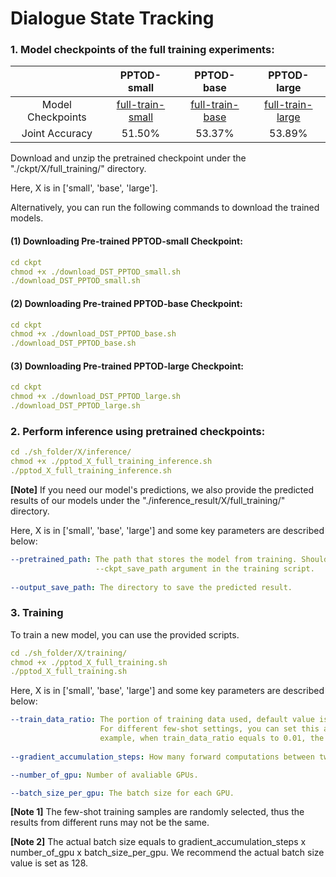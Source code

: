 # Dialogue State Tracking

### 1. Model checkpoints of the full training experiments:

|               | PPTOD-small         |PPTOD-base|PPTOD-large|
|:-------------:|:-------------:|:-----:|:-----:|
| Model Checkpoints | [full-train-small](https://pptod.s3.amazonaws.com/DST/epoch_3_best_ckpt.zip) | [full-train-base](https://pptod.s3.amazonaws.com/DST/epoch_4_best_ckpt.zip) |[full-train-large](https://pptod.s3.amazonaws.com/DST/epoch_10_best_ckpt.zip)|
| Joint Accuracy |51.50% |53.37%|53.89%|

Download and unzip the pretrained checkpoint under the "./ckpt/X/full_training/" directory. 

Here, X is in ['small', 'base', 'large']. 

Alternatively, you can run the following commands to download the trained models.

#### (1) Downloading Pre-trained PPTOD-small Checkpoint:
```yaml
cd ckpt
chmod +x ./download_DST_PPTOD_small.sh
./download_DST_PPTOD_small.sh
```

#### (2) Downloading Pre-trained PPTOD-base Checkpoint:
```yaml
cd ckpt
chmod +x ./download_DST_PPTOD_base.sh
./download_DST_PPTOD_base.sh
```

#### (3) Downloading Pre-trained PPTOD-large Checkpoint:
```yaml
cd ckpt
chmod +x ./download_DST_PPTOD_large.sh
./download_DST_PPTOD_large.sh
```

### 2. Perform inference using pretrained checkpoints:
```yaml
cd ./sh_folder/X/inference/ 
chmod +x ./pptod_X_full_training_inference.sh
./pptod_X_full_training_inference.sh
```
**[Note]** If you need our model's predictions, we also provide the predicted results of our models under the "./inference_result/X/full_training/" directory.

Here, X is in ['small', 'base', 'large'] and some key parameters are described below:

```yaml
--pretrained_path: The path that stores the model from training. Should be the same value as the 
                   --ckpt_save_path argument in the training script.
                   
--output_save_path: The directory to save the predicted result.
```

### 3. Training
To train a new model, you can use the provided scripts.

```yaml
cd ./sh_folder/X/training/ 
chmod +x ./pptod_X_full_training.sh
./pptod_X_full_training.sh
```
Here, X is in ['small', 'base', 'large'] and some key parameters are described below:

```yaml            
--train_data_ratio: The portion of training data used, default value is 1.0, meaning 100% of training data.
                    For different few-shot settings, you can set this argument to different values. For 
                    example, when train_data_ratio equals to 0.01, the model is trained with 1% of training data.
                    
--gradient_accumulation_steps: How many forward computations between two gradient updates.

--number_of_gpu: Number of avaliable GPUs.

--batch_size_per_gpu: The batch size for each GPU.
```

**[Note 1]** The few-shot training samples are randomly selected, thus the results from different runs may not be the same.

**[Note 2]** The actual batch size equals to gradient_accumulation_steps x number_of_gpu x batch_size_per_gpu. We 
recommend the actual batch size value is set as 128.


